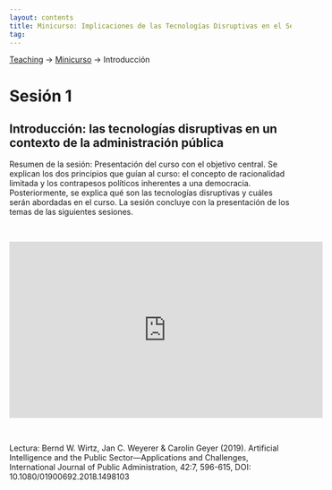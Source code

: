 ```yaml
---
layout: contents
title: Minicurso: Implicaciones de las Tecnologías Disruptivas en el Sector Público
tag:
---
```


[Teaching](../../../teaching) &rarr; [Minicurso](implicaciones_disruptivas.md) &rarr; Introducción

# Sesión 1
## Introducción: las tecnologías disruptivas en un contexto de la administración pública

Resumen de la sesión: Presentación del curso con el objetivo central. Se explican los dos principios que guían al curso: el concepto de racionalidad limitada y los contrapesos políticos inherentes a una democracia. Posteriormente, se explica qué son las tecnologías disruptivas y cuáles serán abordadas en el curso. La sesión concluye con la presentación de los temas de las siguientes sesiones.

<p>&nbsp;</p>

<iframe width="560" height="315" src="https://www.youtube.com/embed/Vdr3F6cDxis" frameborder="0" allow="accelerometer; autoplay; encrypted-media; gyroscope; picture-in-picture" allowfullscreen></iframe>

<p>&nbsp;</p>

Lectura: Bernd W. Wirtz, Jan C. Weyerer & Carolin Geyer (2019). Artificial Intelligence
and the Public Sector—Applications and Challenges, International Journal of Public Administration,
42:7, 596-615, DOI: 10.1080/01900692.2018.1498103
